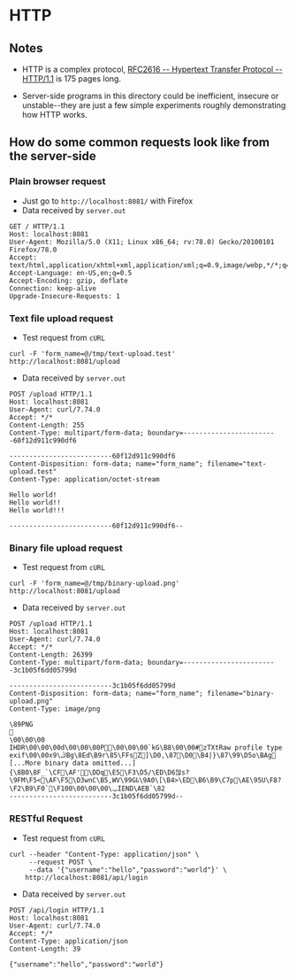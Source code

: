 # HTTP

## Notes

* HTTP is a complex protocol, [RFC2616 -- Hypertext Transfer Protocol -- HTTP/1.1](https://datatracker.ietf.org/doc/html/rfc2616) is 175 pages long.

* Server-side programs in this directory could be inefficient, insecure or unstable--they are just a few simple
  experiments roughly demonstrating how HTTP works.

## How do some common requests look like from the server-side

### Plain browser request

* Just go to `http://localhost:8081/` with Firefox
* Data received by `server.out`
```
GET / HTTP/1.1
Host: localhost:8081
User-Agent: Mozilla/5.0 (X11; Linux x86_64; rv:78.0) Gecko/20100101 Firefox/78.0
Accept: text/html,application/xhtml+xml,application/xml;q=0.9,image/webp,*/*;q=0.8
Accept-Language: en-US,en;q=0.5
Accept-Encoding: gzip, deflate
Connection: keep-alive
Upgrade-Insecure-Requests: 1

```

### Text file upload request
* Test request from `cURL`
```
curl -F 'form_name=@/tmp/text-upload.test' http://localhost:8081/upload
```
* Data received by `server.out`
```
POST /upload HTTP/1.1
Host: localhost:8081
User-Agent: curl/7.74.0
Accept: */*
Content-Length: 255
Content-Type: multipart/form-data; boundary=------------------------60f12d911c990df6

--------------------------60f12d911c990df6
Content-Disposition: form-data; name="form_name"; filename="text-upload.test"
Content-Type: application/octet-stream

Hello world!
Hello world!!
Hello world!!!

--------------------------60f12d911c990df6--
```

### Binary file upload request
* Test request from `cURL`
```
curl -F 'form_name=@/tmp/binary-upload.png' http://localhost:8081/upload
```
* Data received by `server.out`
```
POST /upload HTTP/1.1
Host: localhost:8081
User-Agent: curl/7.74.0
Accept: */*
Content-Length: 26399
Content-Type: multipart/form-data; boundary=------------------------3c1b05f6dd05799d

--------------------------3c1b05f6dd05799d
Content-Disposition: form-data; name="form_name"; filename="binary-upload.png"
Content-Type: image/png

\89PNG

\00\00\00
IHDR\00\00\00d\00\00\00P\00\00\00`kG\B8\00\00#zTXtRaw profile type exif\00\00xڭ\9Bg\8Ed\B9r\85\FFsZ]\D0,\87\D0\B4|}\87\99\D5o\BAg
[...More binary data omitted...]
{\8B0\8F_`\CF\AF'\DDq\E5\F3\D5/\ED\D6많s?\9FM\F5<\AF\F5\D3wnC\B5,WV\99Gҍ\9A0\[\B4>\ED\B6\B9\C7p\AE\95U\F8?\F2\B9\F0`\F1ݕ\00\00\00\00IEND\AEB`\82
--------------------------3c1b05f6dd05799d--

```

### RESTful Request

* Test request from `cURL`
```
curl --header "Content-Type: application/json" \
     --request POST \
     --data '{"username":"hello","password":"world"}' \
    http://localhost:8081/api/login
```
* Data received by `server.out`
```
POST /api/login HTTP/1.1
Host: localhost:8081
User-Agent: curl/7.74.0
Accept: */*
Content-Type: application/json
Content-Length: 39

{"username":"hello","password":"world"}
```